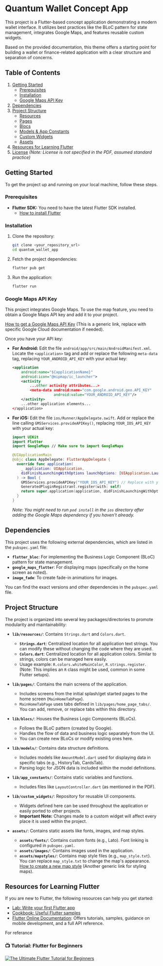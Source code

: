 # Quantum Wallet Concept App

This project is a Flutter-based concept application demonstrating a modern wallet interface. It utilizes best practices like the BLoC pattern for state management, integrates Google Maps, and features reusable custom widgets.

Based on the provided documentation, this theme offers a starting point for building a wallet or finance-related application with a clear structure and separation of concerns.

## Table of Contents

1.  [Getting Started](#getting-started)
    *   [Prerequisites](#prerequisites)
    *   [Installation](#installation)
    *   [Google Maps API Key](#google-maps-api-key)
2.  [Dependencies](#dependencies)
3.  [Project Structure](#project-structure)
    *   [Resources](#resources)
    *   [Pages](#pages)
    *   [Blocs](#blocs)
    *   [Models & App Constants](#models--app-constants)
    *   [Custom Widgets](#custom-widgets)
    *   [Assets](#assets)
4.  [Resources for Learning Flutter](#resources-for-learning-flutter)
5.  [License](#license) *(Note: License is not specified in the PDF, assumed standard practice)*

## Getting Started

To get the project up and running on your local machine, follow these steps.

### Prerequisites

*   **Flutter SDK:** You need to have the latest Flutter SDK installed.
    *   [How to install Flutter](https://flutter.dev/docs/get-started/install)

### Installation

1.  Clone the repository:
    ```bash
    git clone <your_repository_url>
    cd quantum_wallet_app
    ```
2.  Fetch the project dependencies:
    ```bash
    flutter pub get
    ```
3.  Run the application:
    ```bash
    flutter run
    ```

### Google Maps API Key

This project integrates Google Maps. To use the map feature, you need to obtain a Google Maps API key and add it to your project.

[How to get a Google Maps API Key](https://developers.google.com/maps/documentation/get-api-key) (This is a generic link, replace with specific Google Cloud documentation if needed).

Once you have your API key:

*   **For Android:**
    Edit the file `android/app/src/main/AndroidManifest.xml`.
    Locate the `<application>` tag and add or replace the following `meta-data` tag, replacing `YOUR_ANDROID_API_KEY` with your actual key:
    ```xml
    <application
        android:name="${applicationName}"
        android:icon="@mipmap/ic_launcher">
        <activity
            ...other activity attributes...>
            <meta-data android:name="com.google.android.geo.API_KEY"
                       android:value="YOUR_ANDROID_API_KEY"/>
        </activity>
        ...other application elements...
    </application>
    ```

*   **For iOS:**
    Edit the file `ios/Runner/AppDelegate.swift`.
    Add or replace the line calling `GMSServices.provideAPIKey()`, replacing `YOUR_IOS_API_KEY` with your actual key:
    ```swift
    import UIKit
    import Flutter
    import GoogleMaps // Make sure to import GoogleMaps

    @UIApplicationMain
    @objc class AppDelegate: FlutterAppDelegate {
      override func application(
        _ application: UIApplication,
        didFinishLaunchingWithOptions launchOptions: [UIApplication.LaunchOptionsKey: Any]?
      ) -> Bool {
        GMSServices.provideAPIKey("YOUR_IOS_API_KEY") // Replace with your API key
        GeneratedPluginRegistrant.register(with: self)
        return super.application(application, didFinishLaunchingWithOptions: launchOptions)
      }
    }
    ```
    *Note: You might need to run `pod install` in the `ios` directory after adding the Google Maps dependency if you haven't already.*

## Dependencies

This project uses the following external dependencies, which are listed in the `pubspec.yaml` file:

*   **`flutter_bloc`**: For implementing the Business Logic Component (BLoC) pattern for state management.
*   **`google_maps_flutter`**: For displaying maps (specifically on the home screen as noted).
*   **`image_fade`**: To create fade-in animations for images.

You can find the exact versions and other dependencies in the `pubspec.yaml` file.

## Project Structure

The project is organized into several key packages/directories to promote modularity and maintainability:

*   **`lib/resources/`**: Contains `Strings.dart` and `Colors.dart`.
    *   **`Strings.dart`**: Centralized location for all application text strings. You can modify these without changing the code where they are used.
    *   **`Colors.dart`**: Centralized location for all application colors. Similar to strings, colors can be managed here easily.
    *   Usage example: `R.colors.whiteMainColor`, `R.strings.register`. (Note: This implies an `R` class might be used, common in some Flutter setups).

*   **`lib/pages/`**: Contains the main screens of the application.
    *   Includes screens from the initial splash/get started pages to the home screen (`MainHomeTabPage`).
    *   `MainHomeTabPage` uses tabs defined in `lib/pages/home_page_tabs/`. You can add, remove, or replace tabs within this directory.

*   **`lib/blocs/`**: Houses the Business Logic Components (BLoCs).
    *   Follows the BLoC pattern (created by Google).
    *   Handles the flow of data and business logic separately from the UI.
    *   You can create new BLoCs or modify existing ones here.

*   **`lib/models/`**: Contains data structure definitions.
    *   Includes models like `AmountModel.dart` used for displaying data in specific tabs (e.g., HistoryTab, CardsTab).
    *   Parsing logic for JSON data is included within the model definitions.

*   **`lib/app_constants/`**: Contains static variables and functions.
    *   Includes files like `LayoutController.dart` (as mentioned in the PDF).

*   **`lib/custom_widgets/`**: Repository for reusable UI components.
    *   Widgets defined here can be used throughout the application or easily ported to other projects.
    *   **Important Note:** Changes made to a custom widget will affect every place it is used within the project.

*   **`assets/`**: Contains static assets like fonts, images, and map styles.
    *   **`assets/fonts/`**: Contains custom fonts (e.g., Lato). Font linking is configured in `pubspec.yaml`.
    *   **`assets/images/`**: Contains images used in the application.
    *   **`assets/mapstyles/`**: Contains map style files (e.g., `map_style.txt`). You can replace `map_style.txt` to change the map's appearance. [How to create a new map style](https://developers.google.com/maps/documentation/ios-sdk/style-reference) (Another generic link for styling maps).

## Resources for Learning Flutter

If you are new to Flutter, the following resources can help you get started:

*   [Lab: Write your first Flutter app](https://flutter.dev/docs/get-started/codelab)
*   [Cookbook: Useful Flutter samples](https://flutter.dev/docs/cookbook)
*   [Flutter Online Documentation](https://flutter.dev/docs): Offers tutorials, samples, guidance on mobile development, and a full API reference.

For referance
### 📺 Tutorial: Flutter for Beginners

[![The Ultimate Flutter Tutorial for Beginners](click👇🏻)](https://youtu.be/3kaGC_DrUnw?si=fFG-jykOmQ5TTC9s)

